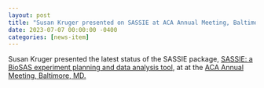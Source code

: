 ```yaml
---
layout: post
title: "Susan Kruger presented on SASSIE at ACA Annual Meeting, Baltimore, MD"
date: 2023-07-07 00:00:00 -0400
categories: [news-item]
---
```

Susan Kruger presented the latest status of the SASSIE package, [SASSIE: a BioSAS experiment planning and data analysis tool](https://doi.org/10.1107/S2053273323097772 "BBS2020 Satellite Workshop"),
at at the [ACA Annual Meeting, Baltimore, MD.](https://www.amercrystalassn.org/23-meeting-stats)